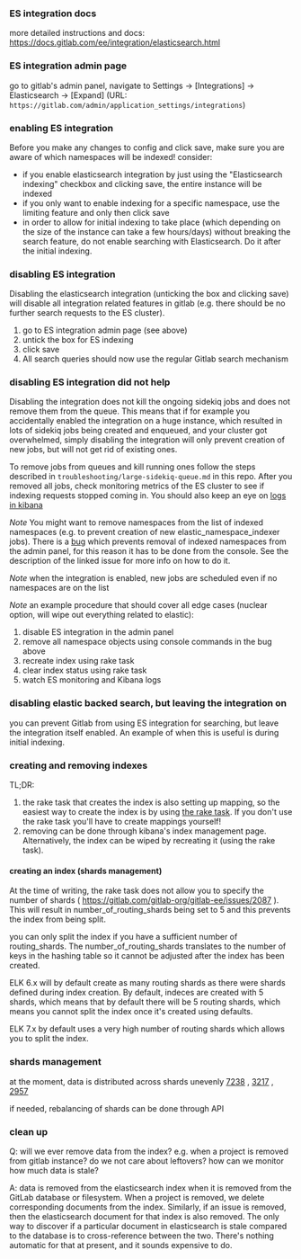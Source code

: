 ### ES integration docs ###

more detailed instructions and docs: https://docs.gitlab.com/ee/integration/elasticsearch.html

### ES integration admin page ###

go to gitlab's admin panel, navigate to Settings -> [Integrations] -> Elasticsearch -> [Expand] (URL: `https://gitlab.com/admin/application_settings/integrations`)

### enabling ES integration ###

Before you make any changes to config and click save, make sure you are aware of which namespaces will be indexed! consider:
- if you enable elasticsearch integration by just using the "Elasticsearch indexing" checkbox and clicking save, the entire instance will be indexed
- if you only want to enable indexing for a specific namespace, use the limiting feature and only then click save
- in order to allow for initial indexing to take place (which depending on the size of the instance can take a few hours/days) without breaking the search feature, do not enable searching with Elasticsearch. Do it after the initial indexing.

### disabling ES integration ###

Disabling the elasticsearch integration (unticking the box and clicking save) will disable all integration related features in gitlab (e.g. there should be no further search requests to the ES cluster).

1. go to ES integration admin page (see above)
1. untick the box for ES indexing
1. click save
1. All search queries should now use the regular Gitlab search mechanism

### disabling ES integration did not help ###

Disabling the integration does not kill the ongoing sidekiq jobs and does not remove them from the queue. This means that if for example you accidentally enabled the integration on a huge instance, which resulted in lots of sidekiq jobs being created and enqueued, and your cluster got overwhelmed, simply disabling the integration will only prevent creation of new jobs, but will not get rid of existing ones.

To remove jobs from queues and kill running ones follow the steps described in `troubleshooting/large-sidekiq-queue.md` in this repo. After you removed all jobs, check monitoring metrics of the ES cluster to see if indexing requests stopped coming in. You should also keep an eye on [logs in kibana](https://log.gitlab.net/goto/370fba905cd3f79770854466210ec506)

*Note*
You might want to remove namespaces from the list of indexed namespaces (e.g. to prevent creation of new elastic_namespace_indexer jobs). There is a [bug](https://gitlab.com/gitlab-org/gitlab-ee/issues/11225) which prevents removal of indexed namespaces from the admin panel, for this reason it has to be done from the console. See the description of the linked issue for more info on how to do it.

*Note*
when the integration is enabled, new jobs are scheduled even if no namespaces are on the list

*Note*
an example procedure that should cover all edge cases (nuclear option, will wipe out everything related to elastic):
1. disable ES integration in the admin panel
1. remove all namespace objects using console commands in the bug above
1. recreate index using rake task
1. clear index status using rake task
1. watch ES monitoring and Kibana logs

### disabling elastic backed search, but leaving the integration on ###

you can prevent Gitlab from using ES integration for searching, but leave the integration itself enabled. An example of when this is useful is during initial indexing.

### creating and removing indexes ###

TL;DR:
1. the rake task that creates the index is also setting up mapping, so the easiest way to create the index is by using [the rake task](https://docs.gitlab.com/ee/integration/elasticsearch.html#gitlab-elasticsearch-rake-tasks). If you don't use the rake task you'll have to create mappings yourself!
1. removing can be done through kibana's index management page. Alternatively, the index can be wiped by recreating it (using the rake task).

#### creating an index (shards management) ####

At the time of writing, the rake task does not allow you to specify the number of shards ( https://gitlab.com/gitlab-org/gitlab-ee/issues/2087 ). This will result in number_of_routing_shards being set to 5 and this prevents the index from being split.

you can only split the index if you have a sufficient number of routing_shards. The number_of_routing_shards translates to the number of keys in the hashing table so it cannot be adjusted after the index has been created.

ELK 6.x will by default create as many routing shards as there were shards defined during index creation. By default, indeces are created with 5 shards, which means that by default there will be 5 routing shards, which means you cannot split the index once it's created using defaults.

ELK 7.x by default uses a very high number of routing shards which allows you to split the index.

### shards management ###

at the moment, data is distributed across shards unevenly [7238](https://gitlab.com/gitlab-org/gitlab-ee/issues/7238) , [3217](https://gitlab.com/gitlab-org/gitlab-ee/issues/3217) , [2957](https://gitlab.com/gitlab-org/gitlab-ee/issues/2957)

if needed, rebalancing of shards can be done through API

### clean up ###

Q: will we ever remove data from the index? e.g. when a project is removed from gitlab instance? do we not care about leftovers? how can we monitor how much data is stale?

A: data is removed from the elasticsearch index when it is removed from the GitLab database or filesystem. When a project is removed, we delete corresponding documents from the index. Similarly, if an issue is removed, then the elasticsearch document for that index is also removed. The only way to discover if a particular document in elasticsearch is stale compared to the database is to cross-reference between the two. There's nothing automatic for that at present, and it sounds expensive to do.
